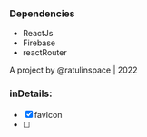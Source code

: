 ### Dependencies

* ReactJs
* Firebase
* reactRouter

A project by @ratulinspace | 2022

### inDetails:
- [x] favIcon
- [ ]